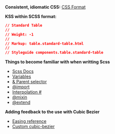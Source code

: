
**Consistent, idiomatic CSS:**
[CSS Format](CSS-Format)

**KSS within SCSS format:**
```CSS
// Standard Table
//
// Weight: -1
//
// Markup: table.standard-table.html
//
// Styleguide components.table.standard-table
```

**Things to become familiar with when writting Scss**

* [Scss Docs](http://sass-lang.com/documentation/file.SASS_REFERENCE.html)
* [Variables](http://sass-lang.com/documentation/file.SASS_REFERENCE.html#variables_)
* [& Parent selector](http://sass-lang.com/documentation/file.SASS_REFERENCE.html#parent-selector)
* [@import](http://sass-lang.com/documentation/file.SASS_REFERENCE.html#import)
* [Interpolation #](http://sass-lang.com/documentation/file.SASS_REFERENCE.html#interpolation_)
* [@mixin](http://sass-lang.com/documentation/file.SASS_REFERENCE.html#mixins)
* [@extend](http://sass-lang.com/documentation/file.SASS_REFERENCE.html#extend)

**Adding feedback to the use with Cubic Bezier**

* [Easing reference](http://easings.net/)
* [Custom cubic-bezier](http://cubic-bezier.com/)